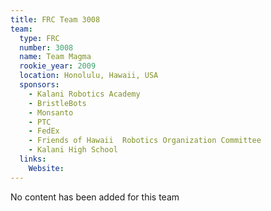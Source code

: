 ```yaml
---
title: FRC Team 3008
team:
  type: FRC
  number: 3008
  name: Team Magma
  rookie_year: 2009
  location: Honolulu, Hawaii, USA
  sponsors:
    - Kalani Robotics Academy
    - BristleBots
    - Monsanto
    - PTC
    - FedEx
    - Friends of Hawaii  Robotics Organization Committee
    - Kalani High School
  links:
    Website: 
---
```

No content has been added for this team